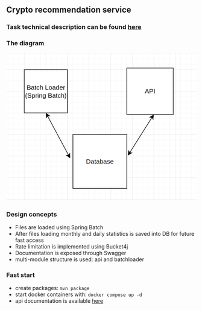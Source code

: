 ## Crypto recommendation service

### Task technical description can be found [here](task/CryptoRecommendationsService1.pdf)

### The diagram

![](diagram.png)

### Design concepts

- Files are loaded using Spring Batch
- After files loading monthly and daily statistics is saved into DB for future fast access
- Rate limitation is implemented using Bucket4j
- Documentation is exposed through Swagger
- multi-module structure is used: api and batchloader 

### Fast start

- create packages:
`mvn package`
- start docker containers with:
`docker compose up -d`
- api documentation is available [here](http://localhost:9090/swagger-ui/)
